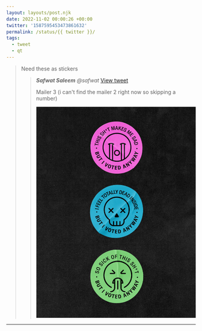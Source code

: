 ```yaml
---
layout: layouts/post.njk
date: 2022-11-02 00:00:26 +00:00
twitter: '1587595453473861632'
permalink: /status/{{ twitter }}/
tags: 
  - tweet
  - qt
---
```


> Need these as stickers
> 
> > <cite>**Safwat Saleem** @safwat</cite> [View tweet](https://twitter.com/safwat/status/1587584454117429249)
> > 
> > Mailer 3 (i can't find the mailer 2 right now so skipping a number)
> > 
> > ![colorful, circular voting stickers depicting sad and sick emoji faces and text like “This sh*t makes me sad, but I voted anyway”](/img/_qt/Fgg7nKBUoAAV0s6.jpg)

---
